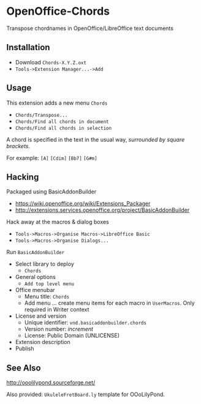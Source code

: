 OpenOffice-Chords
=================

Transpose chordnames in OpenOffice/LibreOffice text documents


Installation
------------

   * Download `Chords-X.Y.Z.oxt`
   * `Tools->Extension Manager...->Add`


Usage
-----

This extension adds a new menu `Chords`

   * `Chords/Transpose...`
   * `Chords/Find all chords in document`
   * `Chords/Find all chords in selection`

A chord is specified in the text in the usual way, *surrounded by square brackets*.

For example: `[A]` `[Cdim]` `[Bb7]` `[G#m]`


Hacking
-------

Packaged using BasicAddonBuilder

   * https://wiki.openoffice.org/wiki/Extensions_Packager
   * http://extensions.services.openoffice.org/project/BasicAddonBuilder

Hack away at the macros & dialog boxes

   * `Tools->Macros->Organise Macros->LibreOffice Basic`
   * `Tools->Macros->Organise Dialogs...`

Run `BasicAddonBuilder`

   * Select library to deploy
      - `Chords`
   * General options
      - `Add top level menu`
   * Office menubar
      - Menu title: `Chords`
      - Add menu ... create menu items for each macro in `UserMacros`.  Only required in Writer context
   *  License and version
      - Unique identifier:  `vnd.basicaddonbuilder.chords`
      - Version number: *increment*
      - License: Public Domain (UNLICENSE)
   * Extension description
   * Publish


See Also
--------

http://ooolilypond.sourceforge.net/

Also provided: `UkuleleFretBoard.ly` template for OOoLilyPond.
